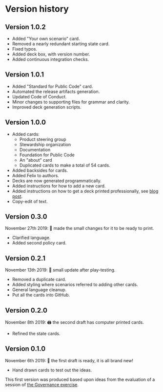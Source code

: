 # Version history

<!-- SPDX-License-Identifier: CC0-1.0 -->
<!-- SPDX-FileCopyrightText: 2020-2023 The Foundation for Public Code <info@publiccode.net> -->

## Version 1.0.2

* Added "Your own scenario" card.
* Removed a nearly redundant starting state card.
* Fixed typos.
* Added deck box, with version number.
* Added continuous integration checks.

## Version 1.0.1

* Added "Standard for Public Code" card.
* Automated the release artifacts generation.
* Updated Code of Conduct.
* Minor changes to supporting files for grammar and clarity.
* Improved deck generation scripts.

## Version 1.0.0

* Added cards:
  * Product steering group
  * Stewardship organization
  * Documentation
  * Foundation for Public Code
  * An "about" card
  * Duplicated cards to make a total of 54 cards.
* Added backsides for cards.
* Added Felix to authors.
* Decks are now generated programmatically.
* Added instructions for how to add a new card.
* Added instructions on how to get a deck printed professionally, see [blog post](https://blog.publiccode.net/news/2022/09/15/printing-your-own-governance-game.html).
* Copy-edit of text.

## Version 0.3.0

November 27th 2019: 🌠 made the small changes for it to be ready to print.

* Clarified language.
* Added second policy card.

## Version 0.2.1

November 13th 2019: 🧹 small update after play-testing.

* Removed a duplicate card.
* Added styling where scenarios referred to adding other cards.
* General language cleanup.
* Put all the cards into GitHub.

## Version 0.2.0

November 8th 2019: 🖨️ the second draft has computer printed cards.

* Refined the state cards.

## Version 0.1.0

November 6th 2019: 🎉 the first draft is ready, it is all brand new!

* Hand drawn cards to test out the ideas.

This first version was produced based upon ideas from the evaluation of a session of [the Governance exercise](https://about.publiccode.net/activities/workshops/governance-exercise.html).
